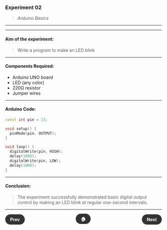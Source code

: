 ### **Experiment 02**
> *Arduino Basics*

---
---

#### **Aim of the experiment:**
> Write a program to make an LED blink

---

#### **Components Required:**
- Arduino UNO board
- LED (any color)
- 220Ω resistor
- Jumper wires

---

#### **Arduino Code:**
```ino
const int pin = 13;

void setup() {
  pinMode(pin, OUTPUT);
}

void loop() {
  digitalWrite(pin, HIGH);
  delay(1000);
  digitalWrite(pin, LOW);
  delay(1000);
}
```

---

#### **Conclusion:**
> The experiment successfully demonstrated basic digital output control by making an LED blink at regular one-second intervals.

---

<div style="display: flex; justify-content: space-between; align-items: center; margin: 20px 0;">
  <div style="text-align: left;">
    <a href="1.md" style="background: #333; color: white; padding: 8px 16px; border-radius: 20px; text-decoration: none; font-weight: bold;">Prev</a>
  </div>
  <div style="text-align: center;">
    <a href="../" style="background: #333; color: white; padding: 8px 16px; border-radius: 20px; text-decoration: none; font-weight: bold;">🏠</a>
  </div>
  <div style="text-align: right;">
    <a href="3.md" style="background: #333; color: white; padding: 8px 16px; border-radius: 20px; text-decoration: none; font-weight: bold;">Next</a>
  </div>
</div>